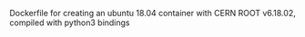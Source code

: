 Dockerfile for creating an ubuntu 18.04 container
with CERN ROOT v6.18.02, compiled with python3 bindings
